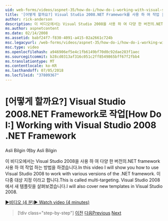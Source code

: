```yaml
---
uid: web-forms/videos/aspnet-35/how-do-i/how-do-i-working-with-visual-studio-2008-net-framework
title: '[어떻게 할까요?] Visual Studio 2008.NET Framework를 사용 하 여 작업 | Microsoft Docs'
author: rick-anderson
description: 이 비디오에서는 Visual Studio 2008을 사용 하 여 다양 한 버전의.NET framework 사용 하 여 작업 하는 방법을 하겠습니다. 이 다중 대상 지정 이라고 합니다. 또한 됩니다...
ms.author: aspnetcontent
ms.date: 02/14/2008
ms.assetid: babf24f7-f830-4091-a415-02a2661c724b
msc.legacyurl: /web-forms/videos/aspnet-35/how-do-i/how-do-i-working-with-visual-studio-2008-net-framework
msc.type: video
ms.openlocfilehash: a946906ef5e4c1fb6149bf70d0c92dae283f1aec
ms.sourcegitcommit: b28cd0313af316c051c2ff8549865bff67f2fbb4
ms.translationtype: MT
ms.contentlocale: ko-KR
ms.lasthandoff: 07/05/2018
ms.locfileid: "37809367"
---
```

<a name="how-do-i-working-with-visual-studio-2008-net-framework"></a><span data-ttu-id="2a8d9-105">[어떻게 할까요?] Visual Studio 2008.NET Framework로 작업</span><span class="sxs-lookup"><span data-stu-id="2a8d9-105">[How Do I:] Working with Visual Studio 2008 .NET Framework</span></span>
====================
<span data-ttu-id="2a8d9-106">Asli Bilgin 여</span><span class="sxs-lookup"><span data-stu-id="2a8d9-106">by Asli Bilgin</span></span>

<span data-ttu-id="2a8d9-107">이 비디오에서는 Visual Studio 2008을 사용 하 여 다양 한 버전의.NET framework 사용 하 여 작업 하는 방법을 하겠습니다.</span><span class="sxs-lookup"><span data-stu-id="2a8d9-107">In this video I will show you how to use Visual Studio 2008 to work with various versions of the .NET framework.</span></span> <span data-ttu-id="2a8d9-108">이 다중 대상 지정 이라고 합니다.</span><span class="sxs-lookup"><span data-stu-id="2a8d9-108">This is called multi-targeting.</span></span> <span data-ttu-id="2a8d9-109">Visual Studio 2008에서 새 템플릿을 살펴보겠습니다.</span><span class="sxs-lookup"><span data-stu-id="2a8d9-109">I will also cover new templates in Visual Studio 2008.</span></span>

[<span data-ttu-id="2a8d9-110">&#9654;비디오 (4 분)</span><span class="sxs-lookup"><span data-stu-id="2a8d9-110">&#9654; Watch video (4 minutes)</span></span>](https://channel9.msdn.com/Blogs/ASP-NET-Site-Videos/how-do-i-working-with-visual-studio-2008-net-framework)

> [!div class="step-by-step"]
> <span data-ttu-id="2a8d9-111">[이전](how-do-i-cascading-style-sheets-in-visual-studio-2008.md)
> [다음](how-do-i-adding-elements-to-a-css-file-and-create-new-css-on-the-fly.md)</span><span class="sxs-lookup"><span data-stu-id="2a8d9-111">[Previous](how-do-i-cascading-style-sheets-in-visual-studio-2008.md)
[Next](how-do-i-adding-elements-to-a-css-file-and-create-new-css-on-the-fly.md)</span></span>
